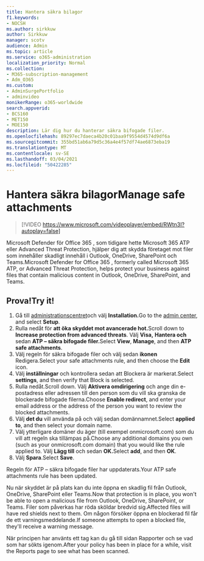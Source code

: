```yaml
---
title: Hantera säkra bilagor
f1.keywords:
- NOCSH
ms.author: sirkkuw
author: Sirkkuw
manager: scotv
audience: Admin
ms.topic: article
ms.service: o365-administration
localization_priority: Normal
ms.collection:
- M365-subscription-management
- Adm_O365
ms.custom:
- AdminSurgePortfolio
- adminvideo
monikerRange: o365-worldwide
search.appverid:
- BCS160
- MET150
- MOE150
description: Lär dig hur du hanterar säkra bifogade filer.
ms.openlocfilehash: 89297ec7daeca4b20c01baa9f9554d4574d9df6a
ms.sourcegitcommit: 355bd51ab6a79d5c36a4e4f57df74ae6873eba19
ms.translationtype: MT
ms.contentlocale: sv-SE
ms.lasthandoff: 03/04/2021
ms.locfileid: "50422285"
---
```

# <a name="manage-safe-attachments"></a><span data-ttu-id="baa8c-103">Hantera säkra bilagor</span><span class="sxs-lookup"><span data-stu-id="baa8c-103">Manage safe attachments</span></span>

> [!VIDEO https://www.microsoft.com/videoplayer/embed/RWtn3I?autoplay=false]

<span data-ttu-id="baa8c-104">Microsoft Defender för Office 365 , som tidigare hette Microsoft 365 ATP eller Advanced Threat Protection, hjälper dig att skydda företaget mot filer som innehåller skadligt innehåll i Outlook, OneDrive, SharePoint och Teams.</span><span class="sxs-lookup"><span data-stu-id="baa8c-104">Microsoft Defender for Office 365 , formerly called Microsoft 365 ATP, or Advanced Threat Protection, helps protect your business against files that contain malicious content in Outlook, OneDrive, SharePoint, and Teams.</span></span>

## <a name="try-it"></a><span data-ttu-id="baa8c-105">Prova!</span><span class="sxs-lookup"><span data-stu-id="baa8c-105">Try it!</span></span>

1. <span data-ttu-id="baa8c-106">Gå till [administrationscentret](https://admin.microsoft.com)och välj **Installation.**</span><span class="sxs-lookup"><span data-stu-id="baa8c-106">Go to the [admin center](https://admin.microsoft.com), and select **Setup**.</span></span>
1. <span data-ttu-id="baa8c-107">Rulla nedåt för **att öka skyddet mot avancerade hot.**</span><span class="sxs-lookup"><span data-stu-id="baa8c-107">Scroll down to **Increase protection from advanced threats**.</span></span> <span data-ttu-id="baa8c-108">Välj **Visa,** **Hantera och** sedan **ATP – säkra bifogade filer.**</span><span class="sxs-lookup"><span data-stu-id="baa8c-108">Select **View**, **Manage**, and then **ATP safe attachments**.</span></span>
1. <span data-ttu-id="baa8c-109">Välj regeln för säkra bifogade filer och välj sedan **ikonen** Redigera.</span><span class="sxs-lookup"><span data-stu-id="baa8c-109">Select your safe attachments rule, and then choose the **Edit** icon.</span></span>
1. <span data-ttu-id="baa8c-110">Välj **inställningar** och kontrollera sedan att Blockera är markerat.</span><span class="sxs-lookup"><span data-stu-id="baa8c-110">Select **settings**, and then verify that Block is selected.</span></span>
1. <span data-ttu-id="baa8c-111">Rulla nedåt.</span><span class="sxs-lookup"><span data-stu-id="baa8c-111">Scroll down.</span></span> <span data-ttu-id="baa8c-112">Välj **Aktivera omdirigering** och ange din e-postadress eller adressen till den person som du vill ska granska de blockerade bifogade filerna.</span><span class="sxs-lookup"><span data-stu-id="baa8c-112">Choose **Enable redirect**, and enter your email address or the address of the person you want to review the blocked attachments.</span></span>
1. <span data-ttu-id="baa8c-113">Välj **det du** vill använda på och välj sedan domännamnet.</span><span class="sxs-lookup"><span data-stu-id="baa8c-113">Select **applied to**, and then select your domain name.</span></span>
1. <span data-ttu-id="baa8c-114">Välj ytterligare domäner du äger (till exempel onmicrosoft.com) som du vill att regeln ska tillämpas på.</span><span class="sxs-lookup"><span data-stu-id="baa8c-114">Choose any additional domains you own (such as your onmicrosoft.com domain) that you would like the rule applied to.</span></span> <span data-ttu-id="baa8c-115">Välj **Lägg till** och sedan **OK.**</span><span class="sxs-lookup"><span data-stu-id="baa8c-115">Select **add**, and then **OK**.</span></span>
1. <span data-ttu-id="baa8c-116">Välj **Spara**.</span><span class="sxs-lookup"><span data-stu-id="baa8c-116">Select **Save**.</span></span>

<span data-ttu-id="baa8c-117">Regeln för ATP – säkra bifogade filer har uppdaterats.</span><span class="sxs-lookup"><span data-stu-id="baa8c-117">Your ATP safe attachments rule has been updated.</span></span>

<span data-ttu-id="baa8c-118">Nu när skyddet är på plats kan du inte öppna en skadlig fil från Outlook, OneDrive, SharePoint eller Teams.</span><span class="sxs-lookup"><span data-stu-id="baa8c-118">Now that protection is in place, you won't be able to open a malicious file from Outlook, OneDrive, SharePoint, or Teams.</span></span> <span data-ttu-id="baa8c-119">Filer som påverkas har röda sköldar bredvid sig.</span><span class="sxs-lookup"><span data-stu-id="baa8c-119">Affected files will have red shields next to them.</span></span> <span data-ttu-id="baa8c-120">Om någon försöker öppna en blockerad fil får de ett varningsmeddelande.</span><span class="sxs-lookup"><span data-stu-id="baa8c-120">If someone attempts to open a blocked file, they'll receive a warning message.</span></span>

<span data-ttu-id="baa8c-121">När principen har använts ett tag kan du gå till sidan Rapporter och se vad som har sökts igenom.</span><span class="sxs-lookup"><span data-stu-id="baa8c-121">After your policy has been in place for a while, visit the Reports page to see what has been scanned.</span></span>